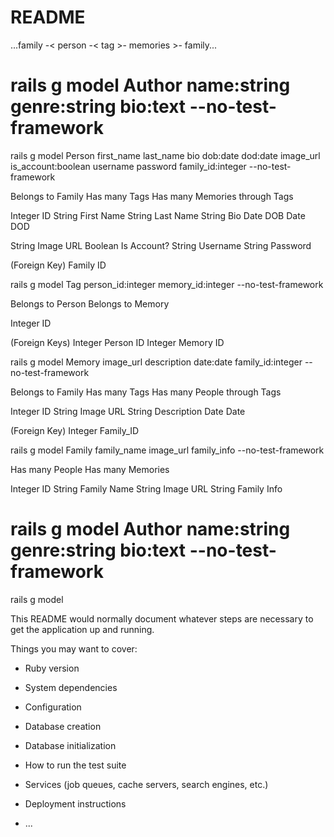 # README
...family -< person -< tag >- memories >- family...


# rails g model Author name:string genre:string bio:text --no-test-framework

rails g model Person first_name last_name bio dob:date dod:date image_url is_account:boolean username password family_id:integer --no-test-framework
<!-- Table Person -->
Belongs to Family
Has many Tags
Has many Memories through Tags

Integer ID
String First Name
String Last Name
String Bio
Date DOB
Date DOD

String Image URL
Boolean Is Account?
String Username
String Password

(Foreign Key)
Family ID


rails g model Tag person_id:integer memory_id:integer --no-test-framework
<!-- Table Tag -->
Belongs to Person
Belongs to Memory

Integer ID

(Foreign Keys)
Integer Person ID
Integer Memory ID


rails g model Memory image_url description date:date family_id:integer --no-test-framework
<!-- Table Memory -->
Belongs to Family
Has many Tags
Has many People through Tags

Integer ID
String Image URL
String Description
Date Date

(Foreign Key)
Integer Family_ID


rails g model Family family_name image_url family_info --no-test-framework
<!-- Table Family -->
Has many People
Has many Memories

Integer ID
String Family Name
String Image URL
String Family Info







# rails g model Author name:string genre:string bio:text --no-test-framework

rails g model
























This README would normally document whatever steps are necessary to get the
application up and running.

Things you may want to cover:

* Ruby version

* System dependencies

* Configuration

* Database creation

* Database initialization

* How to run the test suite

* Services (job queues, cache servers, search engines, etc.)

* Deployment instructions

* ...

